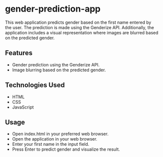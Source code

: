 # gender-prediction-app

This web application predicts gender based on the first name entered by the user. The prediction is made using the Genderize API. Additionally, the application includes a visual representation where images are blurred based on the predicted gender.

## Features

- Gender prediction using the Genderize API.
- Image blurring based on the predicted gender.

## Technologies Used

- HTML
- CSS
- JavaScript

## Usage

- Open index.html in your preferred web browser.
- Open the application in your web browser.
- Enter your first name in the input field.
- Press Enter to predict gender and visualize the result.